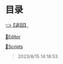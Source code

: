 # 目录  


[👈【返回】](/--目录--/00工作笔记00/--目录--00工作笔记00)  


[📁Editor](/--目录--/00工作笔记00/钻头绳子笔记/Editor/--目录--Editor)  

[📁Scripts](/--目录--/00工作笔记00/钻头绳子笔记/Scripts/--目录--Scripts)  







> 2023/8/15 14:18:53
